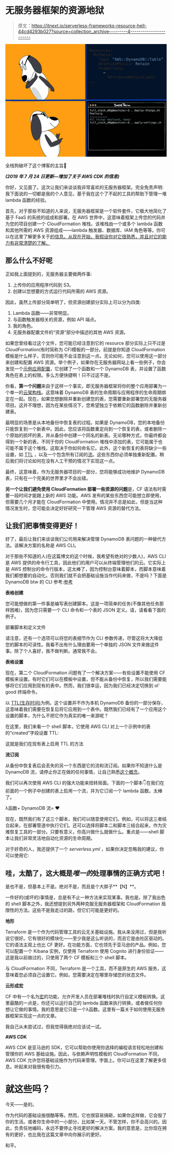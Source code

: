 # 无服务器框架的资源地狱

> 原文：<https://itnext.io/serverless-frameworks-resource-hell-44cd4293b027?source=collection_archive---------4----------------------->

![](img/deba1cfd0f499a379337dc035476a2e7.png)

全栈狗破坏了这个博客的主旨🙁

***(2019 年 7 月 24 日更新—增加了关于 AWS CDK 的信息)***

你好，又见面了。这次让我们来谈谈我非常喜欢的无服务器框架。完全免责声明:我下面说的一切都是我的个人意见，基于我在这个了不起的工具的帮助下管理一堆 lambda 函数的经验。

首先，对于那些不知道的人来说，无服务器框架是一个软件套件，它极大地简化了基于 FaaS 的系统的组成和部署。在 AWS 世界中，这意味着框架上传您的代码并为您的项目创建一个 CloudFormation 堆栈，该堆栈由一个或多个 lambda 函数和其他所需的 AWS 资源组成——lambda 触发器、数据库、IAM 角色等等。你可以在这里了解更多关于[的信息。从现在开始，我假设你对它很熟悉，并且对它的能力有非常清楚的了解。](https://serverless.com)

## 那么什么不好呢

正如我上面提到的，无服务器主要做两件事:

1.  上传你的应用程序代码到 S3。
2.  创建以您想要的方式运行代码所需的 AWS 资源。

因此，虽然上传部分简单明了，但资源创建部分实际上可以分为四类:

1.  Lambda 函数——非常明显。
2.  与函数触发器相关的资源，例如 API 端点。
3.  我的角色。
4.  无服务器配置文件的“资源”部分中描述的其他 AWS 资源。

如果您曾经看过这个文件，您可能已经注意到它的 resource 部分实际上只不过是 CloudFormation(有时简称为 CF)模板的一部分。前提是你知道 CloudFormation 模板是什么样子，否则你可能不会注意到这一点。无论如何，您可以使用这一部分来创建和配置 AWS 资源。举个例子，如果你在无服务器网站上看一些例子，你会发现一个[示例应用配置](https://serverless.com/examples/aws-python-rest-api-with-dynamodb/)，它创建了一个函数和一个 DynamoDB 表，并设置了函数角色在表上的权限。多么方便快捷啊！只不过这不是。

你看，**第一个问题**来自于这样一个事实，即无服务器框架将你的整个应用部署为一个单一的[云架构栈](https://docs.aws.amazon.com/AWSCloudFormation/latest/UserGuide/stacks.html)。这意味着 DynamoDB 表的生命周期与应用程序的生命周期绑定在一起。现在，如果您想删除并重新创建您的表，您需要重新部署您的无服务器项目。这并不理想，因为在某些情况下，您希望独立于依赖它的函数删除并重新创建表。

最明显的场景是从本地备份中恢复表的过程。如果是 DynamoDB，您的本地备份只能恢复到一个新表中。因此，您应该将函数重定向到一个恢复的表，或者删除一个原始的损坏的表，并从备份中创建一个同名的新表。无论哪种方式，你最终都会得到一个新的表，不同于你的 CloudFormation 堆栈中添加的表，它可能属于也可能不属于这个堆栈，这取决于你如何命名它。此外，这个新恢复的表将缺少一些设置，如 [TTL](https://docs.aws.amazon.com/amazondynamodb/latest/developerguide/TTL.html) ，以及一个包含所有订阅的[流](https://docs.aws.amazon.com/amazondynamodb/latest/developerguide/Streams.html)。这些东西你必须单独重新配置。稍后我们将讨论如何在没有人工干预的情况下实现这一点。

最终，这意味着，作为无服务器项目的一部分，您将能够成功地维护 DynamoDB 表，只有在一个完美的世界里才不会出错。

**另一个让我们避免使用 CloudFormation 部署一些资源的问题**是，CF 语法有时需要一段时间才能跟上新的 AWS 功能。AWS 发布的某些东西您可能想立即使用，但需要几个月才能在 CloudFormation 中使用。情况并不总是如此，但是当这种情况发生时，您可能会决定好好研究一下管理 AWS 资源的替代方法。

## 让我们把事情变得更好！

好了，最后让我们来谈谈我们公司用来解决管理 DynamoDB 表问题的一种替代方法。该解决方案的名称是 AWS CLI。

对于那些不知道的人(在这篇博文的这个时候，我希望有绝对的少数人)，AWS CLI 是 AWS 提供的命令行工具，因此他们的用户可以从终端管理他们的云。它实际上是 AWS 控制台的命令行版本，这太棒了，因为控制台意味着脚本，而脚本意味着我们都想要的自动化。否则我们就不会把基础设施当作代码来做，不是吗？下面是 DynamoDB btw 的 CLI 参考:[参考](https://docs.aws.amazon.com/cli/latest/reference/dynamodb/index.html)

**表格创建**

您可能想做的第一件事是编写表创建脚本。这是一项简单的任务(不像其他任务那样困难)，因为您只需要一个 CLI 命令和一个表的 JSON 定义。请，请看看下面的例子。

部署脚本和定义文件

请注意，还有一个选项可以将您的表细节作为 CLI 参数传递，尽管这将大大降低您的脚本的可读性。我看不出有什么理由要用一个单独的 JSON 文件来做这件事。除了个人喜好，我不做判断。通常我不会。

**表格设置**

现在，第二个 CloudFormation 问题有了一个解决方案——有些设置不能使用 CF 模板来设置。有时它们可以在模板中设置，但不能从备份中恢复，所以我们需要能够将它们应用到现有的表中。然而，我们很幸运，因为我们已经决定切换到 ol' good 终端命令。

以 [TTL(生存时间)](https://docs.aws.amazon.com/amazondynamodb/latest/developerguide/TTL.html)为例。这个设置并不作为本机 DynamoDB 备份的一部分保存，这意味着我们需要在恢复后将它应用到一个表中。既然我们已经有了一个应用这个设置的脚本，为什么不把它作为真实的唯一来源呢？

在这里，我们来看一个 shell 脚本，它使用 AWS CLI 对上一个示例中的表的“created”字段设置 TTL:

这就是我们在现有表上启用 TTL 的方法

**流订阅**

从备份中恢复表后会丢失的另一个东西是它的流和流订阅。如果你不知道什么是 DynamoDB 流，请停止你正在做的任何事情，让自己熟悉[这个概念](https://docs.aws.amazon.com/amazondynamodb/latest/developerguide/Streams.html)。

我们可以再次使用 AWS CLI 的强大功能来扭转局面。下面的一个脚本👇在我们在前面的一个例子中创建的表上启用一个流，并为它订阅一个 lambda 函数。太棒了。

λ函数+ DynamoDB 流= ❤️

现在，既然我们有了这三个脚本，我们可以随意使用它们。例如，可以将这三者结合起来，在部署管道中执行它们。还可以选择将脚本二和脚本三结合起来，作为灾难恢复工具的一部分。只要有意义，你高兴做什么就做什么。重点是——shell 脚本让我们非常灵活地自动化资源的生命周期。

对于好奇的人，我还提供了一个 *serverless.yml* ，如果你决定忽略我的建议，你可以使用它:

## 哇，太酷了，这大概是*唯一的*处理事情的正确方式吧！

是也不是，但基本上不是。绝对不是，而且是个大胖子**【N】**。

一件好的(或坏的)事情是，总是有不止一种方法来实现某事。我也是。除了我出色的 shell 脚本之外，我还想提到另外两种克服无服务器框架和 CloudFormation 局限性的方法。这些不是我走过的路，但它们可能是更好的。

**地形**

Terraform 是一个作为代码管理工具的云无关基础设施。我从来没用过，但是我听说它很好。它有很好的模块化——至少我是这么听说的，而且它是由社区驱动的。它的语法主观上也比 CF 更好。在功能方面，它也领先于亚马逊的产品。例如，您可以配置一个 Kibana 实例，仅使用 Terraform 使用 Cognito 进行身份验证——这是我以前做过的，只使用了两个 CF 模板和三个 shell 脚本。

与 CloudFormation 不同，Terraform 是一个工具，而不是原生的 AWS 服务，这意味着您必须自己设置它。例如，您需要决定在哪里存储您的状态文件。

**云形成宏**

CF 中有一个名为[宏](https://docs.aws.amazon.com/AWSCloudFormation/latest/UserGuide/template-macros.html)的功能，允许开发人员在部署堆栈时执行自定义模板转换。这里最酷的一点是，你还可以运行自己的 lambda 函数来执行转换，或者做任何你想让它做的事情。我的意思是它只是一个λ函数。这里有一篇关于如何使用无服务器框架实现这一点的文章。

我自己从未尝试过，但我觉得我绝对应该试一试。

**AWS CDK**

AWS CDK 是亚马逊的 SDK，它可以帮助你使用你选择的编程语言轻松地创建和管理你的 AWS 基础设施。因此，与依赖声明性模板的 CloudFormation 不同，AWS CDK 允许您将基础设施作为代码来管理。字面上。你可以在这里了解更多信息。听起来对我很有吸引力。

# 就这些吗？

今天——是的。

作为代码的基础设施很酷等等。然而，它也很容易搞砸，如果你这样做，它会毁了你的生活。或者你生命中的一小部分，比如某一天。不管怎样，你不会高兴的。因此，负责任地编码，永远不要停止寻找更好的解决方案。我的意思是，比你现在拥有的更好，也比我在这篇文章中向你展示的更好。

和平。